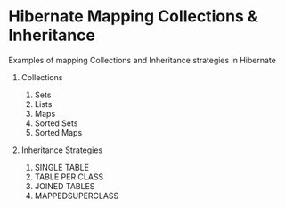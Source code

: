# Hibernate Mapping Collections & Inheritance
Examples of mapping Collections and Inheritance strategies in Hibernate
1. Collections
    1. Sets 
    2. Lists
    3. Maps
    4. Sorted Sets
    5. Sorted Maps

2. Inheritance Strategies
    1. SINGLE TABLE 
    2. TABLE PER CLASS
    3. JOINED TABLES
    4. MAPPEDSUPERCLASS

    
